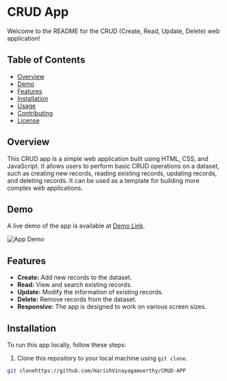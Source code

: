 # CRUD App 

Welcome to the README for the CRUD (Create, Read, Update, Delete) web application!

## Table of Contents

- [Overview](#overview)
- [Demo](#demo)
- [Features](#features)
- [Installation](#installation)
- [Usage](#usage)
- [Contributing](#contributing)
- [License](#license)

## Overview

This CRUD app is a simple web application built using HTML, CSS, and JavaScript. It allows users to perform basic CRUD operations on a dataset, such as creating new records, reading existing records, updating records, and deleting records. It can be used as a template for building more complex web applications.

## Demo

A live demo of the app is available at [Demo Link](https://main--magnificent-malasada-216f42.netlify.app/).

![App Demo](insert_screenshot_here.png)

## Features

- **Create:** Add new records to the dataset.
- **Read:** View and search existing records.
- **Update:** Modify the information of existing records.
- **Delete:** Remove records from the dataset.
- **Responsive:** The app is designed to work on various screen sizes.

## Installation

To run this app locally, follow these steps:

1. Clone this repository to your local machine using `git clone`.

```bash
git clonehttps://github.com/HarishVinayagamoorthy/CRUD-APP
